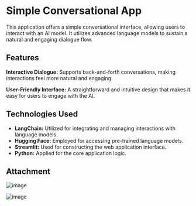 # Simple Conversational App
This application offers a simple conversational interface, allowing users to interact with an AI model. It utilizes advanced language models to sustain a natural and engaging dialogue flow.

## Features

**Interactive Dialogue:** Supports back-and-forth conversations, making interactions feel more natural and engaging.

**User-Friendly Interface:** A straightforward and intuitive design that makes it easy for users to engage with the AI.

## Technologies Used

- **LangChain:** Utilized for integrating and managing interactions with language models.
- **Hugging Face:** Employed for accessing pre-trained language models.
- **Streamlit:** Used for constructing the web application interface.
- **Python:** Applied for the core application logic.

## Attachment

![image](https://github.com/user-attachments/assets/5672c96c-c049-4743-a453-d069c9d9a45e)

![image](https://github.com/user-attachments/assets/d1953b60-2b63-4250-99a7-b5e459366755)




 